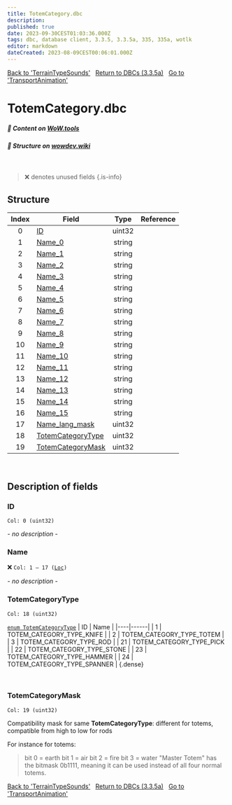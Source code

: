 ```yaml
---
title: TotemCategory.dbc
description:
published: true
date: 2023-09-30CEST01:03:36.000Z
tags: dbc, database client, 3.3.5, 3.3.5a, 335, 335a, wotlk
editor: markdown
dateCreated: 2023-08-09CEST00:06:01.000Z
---
```

<a href="https://trinitycore.info/files/DBC/335/terraintypesounds" class="mt-5 v-btn v-btn--depressed v-btn--flat v-btn--outlined theme--light v-size--default darkblue--text text--lighten-3"><span class="v-btn__content"><i aria-hidden="true" class="v-icon notranslate v-icon--left mdi mdi-arrow-left theme--light"></i><span>Back to 'TerrainTypeSounds'</span></span></a>&nbsp;&nbsp;&nbsp;<a href="https://trinitycore.info/files/DBC/335/DBC" class="mt-5 v-btn v-btn--depressed v-btn--flat v-btn--outlined theme--light v-size--default darkblue--text text--lighten-3"><span class="v-btn__content"><i aria-hidden="true" class="v-icon notranslate v-icon--left mdi mdi-home-outline theme--light"></i><span>Return to DBCs (3.3.5a)</span></span></a>&nbsp;&nbsp;&nbsp;<a href="https://trinitycore.info/files/DBC/335/transportanimation" class="mt-5 v-btn v-btn--depressed v-btn--flat v-btn--outlined theme--light v-size--default darkblue--text text--lighten-3"><span class="v-btn__content"><span>Go to 'TransportAnimation'</span><i aria-hidden="true" class="v-icon notranslate v-icon--right mdi mdi-arrow-right theme--light"></i></span></a>

# TotemCategory.dbc
##### :open_book: Content on [WoW.tools](https://wow.tools/dbc/?dbc=totemcategory&build=3.3.5.12340)
##### :pencil: Structure on [wowdev.wiki](https://wowdev.wiki/DB/TotemCategory)
&nbsp;

> :x: denotes unused fields
{.is-info}


## Structure

| Index | Field | Type | Reference |
| :---: | --- | :---: | --- |
| 0 | [ID](#id-alt) | uint32 |  |
| 1 | [Name_0](#name-alt) | string |  |
| 2 | [Name_1](#name-alt) | string |  |
| 3 | [Name_2](#name-alt) | string |  |
| 4 | [Name_3](#name-alt) | string |  |
| 5 | [Name_4](#name-alt) | string |  |
| 6 | [Name_5](#name-alt) | string |  |
| 7 | [Name_6](#name-alt) | string |  |
| 8 | [Name_7](#name-alt) | string |  |
| 9 | [Name_8](#name-alt) | string |  |
| 10 | [Name_9](#name-alt) | string |  |
| 11 | [Name_10](#name-alt) | string |  |
| 12 | [Name_11](#name-alt) | string |  |
| 13 | [Name_12](#name-alt) | string |  |
| 14 | [Name_13](#name-alt) | string |  |
| 15 | [Name_14](#name-alt) | string |  |
| 16 | [Name_15](#name-alt) | string |  |
| 17 | [Name_lang_mask](#name-alt) | uint32 |  |
| 18 | [TotemCategoryType](#totemcategorytype) | uint32 |  |
| 19 | [TotemCategoryMask](#totemcategorymask) | uint32 |  |
&nbsp;
## Description of fields

### ID <!-- {#id-alt} -->
<code>Col: 0 (uint32)</code>

*- no description -*
&nbsp;

### Name <!-- {#name-alt} -->
:x: <code>Col: 1 &ndash; 17 ([Loc](/how-to/localization))</code>

*- no description -*
&nbsp;

### TotemCategoryType
<code>Col: 18 (uint32)</code>

[`enum TotemCategoryType`](https://github.com/TrinityCore/TrinityCore/blob/3.3.5/src/server/shared/DataStores/DBCEnums.h#L439-L448)
| ID | Name |
|----|------|
| 1 | TOTEM_CATEGORY_TYPE_KNIFE |
| 2 | TOTEM_CATEGORY_TYPE_TOTEM |
| 3 | TOTEM_CATEGORY_TYPE_ROD |
| 21 | TOTEM_CATEGORY_TYPE_PICK |
| 22 | TOTEM_CATEGORY_TYPE_STONE |
| 23 | TOTEM_CATEGORY_TYPE_HAMMER |
| 24 | TOTEM_CATEGORY_TYPE_SPANNER |
{.dense}

&nbsp;

### TotemCategoryMask
<code>Col: 19 (uint32)</code>

Compatibility mask for same **TotemCategoryType**: different for totems, compatible from high to low for rods

For instance for totems:
> bit 0 = earth
> bit 1 = air
> bit 2 = fire
> bit 3 = water
"Master Totem" has the bitmask 0b1111, meaning it can be used instead of all four normal totems.
&nbsp;

<a href="https://trinitycore.info/files/DBC/335/terraintypesounds" class="mt-5 v-btn v-btn--depressed v-btn--flat v-btn--outlined theme--light v-size--default darkblue--text text--lighten-3"><span class="v-btn__content"><i aria-hidden="true" class="v-icon notranslate v-icon--left mdi mdi-arrow-left theme--light"></i><span>Back to 'TerrainTypeSounds'</span></span></a>&nbsp;&nbsp;&nbsp;<a href="https://trinitycore.info/files/DBC/335/DBC" class="mt-5 v-btn v-btn--depressed v-btn--flat v-btn--outlined theme--light v-size--default darkblue--text text--lighten-3"><span class="v-btn__content"><i aria-hidden="true" class="v-icon notranslate v-icon--left mdi mdi-home-outline theme--light"></i><span>Return to DBCs (3.3.5a)</span></span></a>&nbsp;&nbsp;&nbsp;<a href="https://trinitycore.info/files/DBC/335/transportanimation" class="mt-5 v-btn v-btn--depressed v-btn--flat v-btn--outlined theme--light v-size--default darkblue--text text--lighten-3"><span class="v-btn__content"><span>Go to 'TransportAnimation'</span><i aria-hidden="true" class="v-icon notranslate v-icon--right mdi mdi-arrow-right theme--light"></i></span></a>

